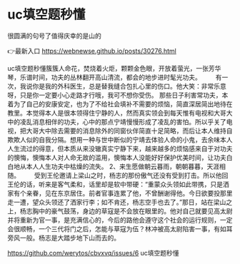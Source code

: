# uc填空题秒懂
很圆满的句号了值得庆幸的是山的

👉最新入口 https://webnewse.github.io/posts/30276.html

uc填空题秒懂簇簇人命花，焚烧着火炬，颗颗金色眼，开放着萤光，一张芳华琴，乐谱时间，功夫的丛林翻开高山清流，都会的地步进时髦光功夫。
　　有一次，我说你是我的外科医生，总是替我缝合包扎心里的伤口。他大笑：非常乐意呀，只是你一定要小心走路才行哦，我可不想你受伤。
那些日子利害常功夫，本着为了自己的安康安定，也为了不给社会填补不需要的烦恼，简直深居简出地待在教里。本觉得本人是很本领得住宁静的人，然而真实领会到每天惟有电视和大哥大中的凌乱消息相伴的功夫，心中的那点宁靖慢慢形成了凌乱的害怕。所以乎关了电视，把大哥大中除去需要的消息除外的同窗伙伴简直十足简略，而后让本人维持自欺欺人似的自我分隔。想用一种与世中断似的宁靖去体验人命的小鬼，去余味本人人生流过的得意，但本质从来没辙真实宁静下来，越来越多的烦恼感来自于对功夫的懊悔，懊悔本人对人命无故的滥用，懊悔本人没能好好保护优美时间，让功夫白白地从本人人生功夫中枯燥的流失。
	2、来生愿做朝云暮雨，朝朝暮暮，天涯相随。
　　受到王伦邀请上梁山之时，杨志的那份傲气还没有受到打击。所以他回王伦的话，听来是客气柔和，话里却是软中带硬：“重蒙众头领如此带携，只是洒家有个亲眷，见在东京居住。前者官事连累了他，不曾酬谢得他。今日欲要投那里走一遭，望众头领还了洒家行李；如不肯还，杨志空手也去了。”那日，站在梁山之上，杨志胸中的豪气鼓荡，身边的草寇是不会放在眼里的。他对自己就要见高太尉并将重新为官一事，是充满信心的，今后的路他会遵守这个社会的运行规则，一定会很顺畅，一个三代将门之后，怎能与草寇为伍？林冲被高太尉陷害一事，有如耳旁风一般。杨志是大踏步地下山而去的。

https://github.com/werytos/cbvxvq/issues/6
uc填空题秒懂
